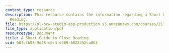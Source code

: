 ```yaml
---
content_type: resource
description: This resource contains the information regarding a Short Guide to Close
  Reading.
file: https://ol-ocw-studio-app-production.s3.amazonaws.com/courses/21l-701-literary-interpretation-literature-and-urban-experience-spring-2009/687cfb989d48c0c4d2096822452ca063_MIT21L701S09_Guid_Close.pdf
file_type: application/pdf
resourcetype: Document
title: A Short Guide to Close Reading
uid: 687cfb98-9d48-c0c4-d209-6822452ca063
---
```

